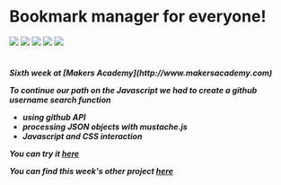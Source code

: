 Bookmark manager for everyone!
==========
<div>
<img src = https://img.shields.io/badge/%20-GitHub-orange.svg>
<img src = https://img.shields.io/badge/%20-Sinatra-FFFF00.svg>
<img src = https://img.shields.io/badge/%20-Javascript-FF3399.svg>
<img src = https://img.shields.io/badge/%20-jQuery-006699.svg>
<img src = https://img.shields.io/badge/%20-HTML%20%26%20CSS-24248f.svg>
</div>
<br>

<h5> Sixth week at [Makers Academy](http://www.makersacademy.com) 

To continue our path on the Javascript we had to create a github username search function
  - using github API
  - processing JSON objects with mustache.js
  - Javascript and CSS interaction


You can try it [here](https://guarded-stream-9271.herokuapp.com)

You can find this week's other project [here](https://github.com/Tr1ckX/github_userSearch_angular_Week-6)
